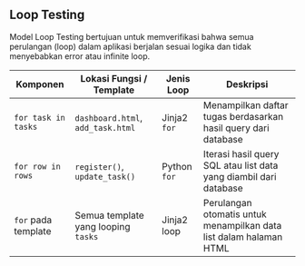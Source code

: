 ## Loop Testing

Model Loop Testing bertujuan untuk memverifikasi bahwa semua perulangan (loop) dalam aplikasi berjalan sesuai logika dan tidak menyebabkan error atau infinite loop.


| Komponen         | Lokasi Fungsi / Template          | Jenis Loop   | Deskripsi                                                                 |
|------------------|-----------------------------------|--------------|---------------------------------------------------------------------------|
| `for task in tasks` | `dashboard.html`, `add_task.html`  | Jinja2 `for` | Menampilkan daftar tugas berdasarkan hasil query dari database            |
| `for row in rows`   | `register()`, `update_task()`      | Python `for` | Iterasi hasil query SQL atau list data yang diambil dari database        |
| `for` pada template | Semua template yang looping `tasks`| Jinja2 loop  | Perulangan otomatis untuk menampilkan data list dalam halaman HTML       |
